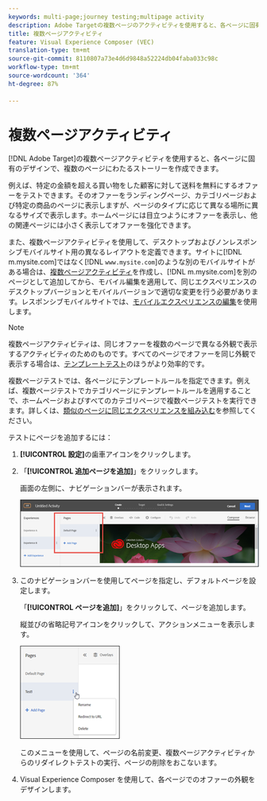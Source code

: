 ```yaml
---
keywords: multi-page;journey testing;multipage activity
description: Adobe Targetの複数ページのアクティビティを使用すると、各ページに固有のデザインを持つ複数のページにわたるストーリーを作成できます。
title: 複数ページアクティビティ
feature: Visual Experience Composer (VEC)
translation-type: tm+mt
source-git-commit: 8110807a73e4d6d9848a52224db04faba033c98c
workflow-type: tm+mt
source-wordcount: '364'
ht-degree: 87%

---
```



# 複数ページアクティビティ

[!DNL Adobe Target]の複数ページアクティビティを使用すると、各ページに固有のデザインで、複数のページにわたるストーリーを作成できます。

例えば、特定の金額を超える買い物をした顧客に対して送料を無料にするオファーをテストできます。そのオファーをランディングページ、カテゴリページおよび特定の商品のページに表示しますが、ページのタイプに応じて異なる場所に異なるサイズで表示します。ホームページには目立つようにオファーを表示し、他の関連ページには小さく表示してオファーを強化できます。

また、複数ページアクティビティを使用して、デスクトップおよびノンレスポンシブモバイルサイト用の異なるレイアウトを定義できます。サイトに[!DNL m.mysite.com]ではなく[!DNL `www.mysite.com`]のような別のモバイルサイトがある場合は、[複数ページアクティビティ](/help/c-experiences/c-visual-experience-composer/multipage-activity.md#concept_277E096063E14813AC5D8EDFA1D2ED48)を作成し、[!DNL m.mysite.com]を別のページとして追加してから、モバイル編集を適用して、同じエクスペリエンスのデスクトップバージョンとモバイルバージョンで適切な変更を行う必要があります。レスポンシブモバイルサイトでは、[モバイルエクスペリエンスの編集](/help/c-experiences/c-visual-experience-composer/mobile-viewports.md#concept_8E45527C4ABC41D59AA3553BEDC76FA5)を使用します。

>[!NOTE]
>
>複数ページアクティビティは、同じオファーを複数のページで異なる外観で表示するアクティビティのためのものです。すべてのページでオファーを同じ外観で表示する場合は、[テンプレートテスト](/help/c-experiences/c-visual-experience-composer/temtest.md#task_2539D51A18044F82B0D9895636546781)のほうがより効率的です。

複数ページテストでは、各ページにテンプレートルールを指定できます。例えば、複数ページテストでカテゴリページにテンプレートルールを適用することで、ホームページおよびすべてのカテゴリページで複数ページテストを実行できます。詳しくは、[類似のページに同じエクスペリエンスを組み込む](/help/c-experiences/c-visual-experience-composer/temtest.md#task_2539D51A18044F82B0D9895636546781)を参照してください。

テストにページを追加するには：

1. **[!UICONTROL 設定]**&#x200B;の歯車アイコンをクリックします。
1. 「**[!UICONTROL 追加ページを追加]**」をクリックします。

   画面の左側に、ナビゲーションバーが表示されます。

   ![](assets/multipage_nav.png)

1. このナビゲーションバーを使用してページを指定し、デフォルトページを設定します。

   「**[!UICONTROL ページを追加]**」をクリックして、ページを追加します。

   縦並びの省略記号アイコンをクリックして、アクションメニューを表示します。

   ![](assets/multipage_menu.png)

   このメニューを使用して、ページの名前変更、複数ページアクティビティからのリダイレクトテストの実行、ページの削除をおこないます。

1. Visual Experience Composer を使用して、各ページでのオファーの外観をデザインします。

